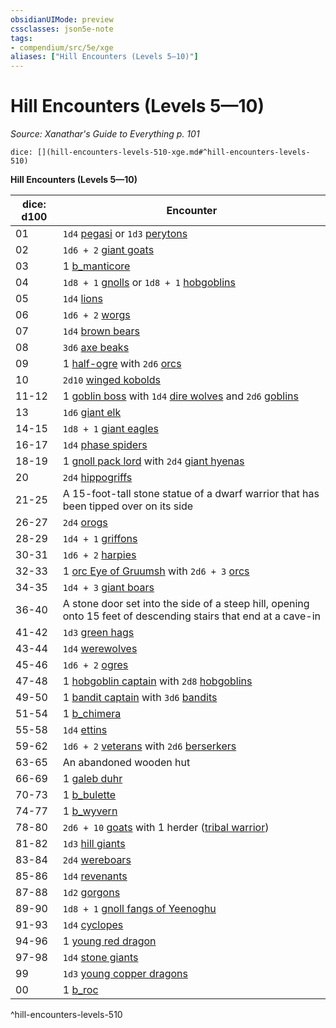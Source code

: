 ```yaml
---
obsidianUIMode: preview
cssclasses: json5e-note
tags:
- compendium/src/5e/xge
aliases: ["Hill Encounters (Levels 5—10)"]
---
```

# Hill Encounters (Levels 5—10)
*Source: Xanathar's Guide to Everything p. 101* 

`dice: [](hill-encounters-levels-510-xge.md#^hill-encounters-levels-510)`

**Hill Encounters (Levels 5—10)**

| dice: d100 | Encounter |
|------------|-----------|
| 01 | `1d4` [pegasi](b_pegasus.md) or `1d3` [perytons](b_peryton.md) |
| 02 | `1d6 + 2` [giant goats](b_giant-goat.md) |
| 03 | 1 [b_manticore](b_manticore.md) |
| 04 | `1d8 + 1` [gnolls](b_gnoll.md) or `1d8 + 1` [hobgoblins](b_hobgoblin.md) |
| 05 | `1d4` [lions](b_lion.md) |
| 06 | `1d6 + 2` [worgs](b_worg.md) |
| 07 | `1d4` [brown bears](b_brown-bear.md) |
| 08 | `3d6` [axe beaks](b_axe-beak.md) |
| 09 | 1 [half-ogre](b_half-ogre-ogrillon.md) with `2d6` [orcs](b_orc.md) |
| 10 | `2d10` [winged kobolds](b_winged-kobold.md) |
| 11-12 | 1 [goblin boss](b_goblin-boss.md) with `1d4` [dire wolves](b_dire-wolf.md) and `2d6` [goblins](b_goblin.md) |
| 13 | `1d6` [giant elk](b_giant-elk.md) |
| 14-15 | `1d8 + 1` [giant eagles](b_giant-eagle.md) |
| 16-17 | `1d4` [phase spiders](b_phase-spider.md) |
| 18-19 | 1 [gnoll pack lord](b_gnoll-pack-lord.md) with `2d4` [giant hyenas](b_giant-hyena.md) |
| 20 | `2d4` [hippogriffs](b_hippogriff.md) |
| 21-25 | A 15-foot-tall stone statue of a dwarf warrior that has been tipped over on its side |
| 26-27 | `2d4` [orogs](b_orog.md) |
| 28-29 | `1d4 + 1` [griffons](b_griffon.md) |
| 30-31 | `1d6 + 2` [harpies](b_harpy.md) |
| 32-33 | 1 [orc Eye of Gruumsh](b_orc-eye-of-gruumsh.md) with `2d6 + 3` [orcs](b_orc.md) |
| 34-35 | `1d4 + 3` [giant boars](b_giant-boar.md) |
| 36-40 | A stone door set into the side of a steep hill, opening onto 15 feet of descending stairs that end at a cave-in |
| 41-42 | `1d3` [green hags](2.%20GM%20Tools/5eTools%20Compendium%20&%20Rules/_compendium/bestiary/fey/b_green-hag.md) |
| 43-44 | `1d4` [werewolves](b_werewolf.md) |
| 45-46 | `1d6 + 2` [ogres](b_ogre.md) |
| 47-48 | 1 [hobgoblin captain](b_hobgoblin-captain.md) with `2d8` [hobgoblins](b_hobgoblin.md) |
| 49-50 | 1 [bandit captain](b_bandit-captain.md) with `3d6` [bandits](b_bandit.md) |
| 51-54 | 1 [b_chimera](b_chimera.md) |
| 55-58 | `1d4` [ettins](b_ettin.md) |
| 59-62 | `1d6 + 2` [veterans](b_veteran.md) with `2d6` [berserkers](b_berserker.md) |
| 63-65 | An abandoned wooden hut |
| 66-69 | 1 [galeb duhr](b_galeb-duhr.md) |
| 70-73 | 1 [b_bulette](b_bulette.md) |
| 74-77 | 1 [b_wyvern](b_wyvern.md) |
| 78-80 | `2d6 + 10` [goats](b_goat.md) with 1 herder ([tribal warrior](b_tribal-warrior.md)) |
| 81-82 | `1d3` [hill giants](b_hill-giant.md) |
| 83-84 | `2d4` [wereboars](b_wereboar.md) |
| 85-86 | `1d4` [revenants](compendium/bestiary/undead/revenant.md) |
| 87-88 | `1d2` [gorgons](b_gorgon.md) |
| 89-90 | `1d8 + 1` [gnoll fangs of Yeenoghu](b_gnoll-fang-of-yeenoghu.md) |
| 91-93 | `1d4` [cyclopes](b_cyclops.md) |
| 94-96 | 1 [young red dragon](b_young-red-dragon.md) |
| 97-98 | `1d4` [stone giants](b_stone-giant.md) |
| 99 | `1d3` [young copper dragons](b_young-copper-dragon.md) |
| 00 | 1 [b_roc](b_roc.md) |
^hill-encounters-levels-510